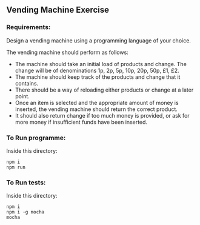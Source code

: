 ## Vending Machine Exercise

### Requirements:

Design a vending machine using a programming language of your choice. 

The vending machine should perform as follows:

- The machine should take an initial load of products and change. The 
change will be of denominations 1p, 2p, 5p, 10p, 20p, 50p, £1, £2.
- The machine should keep track of the products and change that it 
contains.
- There should be a way of reloading either products or change at a 
later point.
- Once an item is selected and the appropriate amount of money is 
inserted, the vending machine should return the correct product.
- It should also return change if too much money is provided, or ask for 
more money if insufficient funds have been inserted.

### To Run programme:

Inside this directory:
```
npm i
npm run

```

### To Run tests:

Inside this directory:
```
npm i
npm i -g mocha
mocha
```

